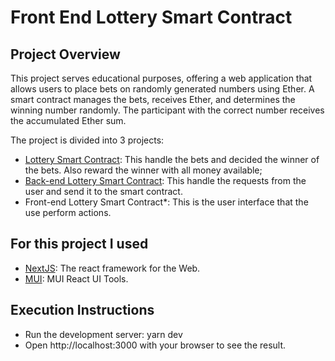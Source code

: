 # Front End Lottery Smart Contract

## Project Overview

This project serves educational purposes, offering a web application that allows users to place bets on randomly generated numbers using Ether. A smart contract manages the bets, receives Ether, and determines the winning number randomly. The participant with the correct number receives the accumulated Ether sum.

The project is divided into 3 projects:

- [Lottery Smart Contract](https://github.com/JeanRiffel/lottery-smart-contract): This handle the bets and decided the winner of the bets. Also reward the winner with all money available;
- [Back-end Lottery Smart Contract](https://github.com/JeanRiffel/back-end-lottery-smart-contract):  This handle the requests from the user and send it to the smart contract.
- Front-end Lottery Smart Contract*: This is the user interface that the use perform actions.

## For this project I used

- [NextJS](https://nextjs.org/): The react framework for the Web.
- [MUI](https://mui.com/): MUI React UI Tools.


## Execution Instructions

- Run the development server: yarn dev
- Open http://localhost:3000 with your browser to see the result.




